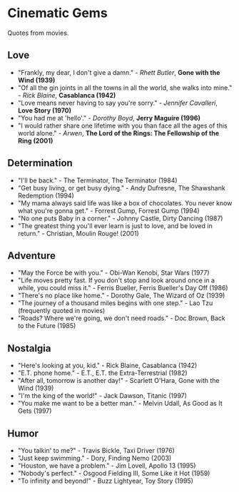 # Cinematic Gems

Quotes from movies.

## Love

* "Frankly, my dear, I don't give a damn." - _Rhett Butler_, **Gone with the Wind (1939)**
* "Of all the gin joints in all the towns in all the world, she walks into mine." - _Rick Blaine_, **Casablanca (1942)**
* "Love means never having to say you're sorry." - _Jennifer Cavalleri_, **Love Story (1970)**
* "You had me at 'hello'." - _Dorothy Boyd_, **Jerry Maguire (1996)**
* "I would rather share one lifetime with you than face all the ages of this world alone." - _Arwen_, **The Lord of the Rings: The Fellowship of the Ring (2001)**

## Determination

* "I'll be back." - The Terminator, The Terminator (1984)
* "Get busy living, or get busy dying." - Andy Dufresne, The Shawshank Redemption (1994)
* "My mama always said life was like a box of chocolates. You never know what you're gonna get." - Forrest Gump, Forrest Gump (1994)
* "No one puts Baby in a corner." - Johnny Castle, Dirty Dancing (1987)
* "The greatest thing you'll ever learn is just to love, and be loved in return." - Christian, Moulin Rouge! (2001)

## Adventure

* "May the Force be with you." - Obi-Wan Kenobi, Star Wars (1977)
* "Life moves pretty fast. If you don't stop and look around once in a while, you could miss it." - Ferris Bueller, Ferris Bueller's Day Off (1986)
* "There's no place like home." - Dorothy Gale, The Wizard of Oz (1939)
* "The journey of a thousand miles begins with one step." - Lao Tzu (frequently quoted in movies)
* "Roads? Where we're going, we don't need roads." - Doc Brown, Back to the Future (1985)

## Nostalgia 

* "Here's looking at you, kid." - Rick Blaine, Casablanca (1942)
* "E.T. phone home." - E.T., E.T. the Extra-Terrestrial (1982)
* "After all, tomorrow is another day!" - Scarlett O'Hara, Gone with the Wind (1939)
* "I'm the king of the world!" - Jack Dawson, Titanic (1997)
* "You make me want to be a better man." - Melvin Udall, As Good as It Gets (1997)

## Humor

* "You talkin' to me?" - Travis Bickle, Taxi Driver (1976) 
* "Just keep swimming." - Dory, Finding Nemo (2003)
* "Houston, we have a problem." - Jim Lovell, Apollo 13 (1995)
* "Nobody's perfect." - Osgood Fielding III, Some Like it Hot (1959)
* "To infinity and beyond!" - Buzz Lightyear, Toy Story (1995)
